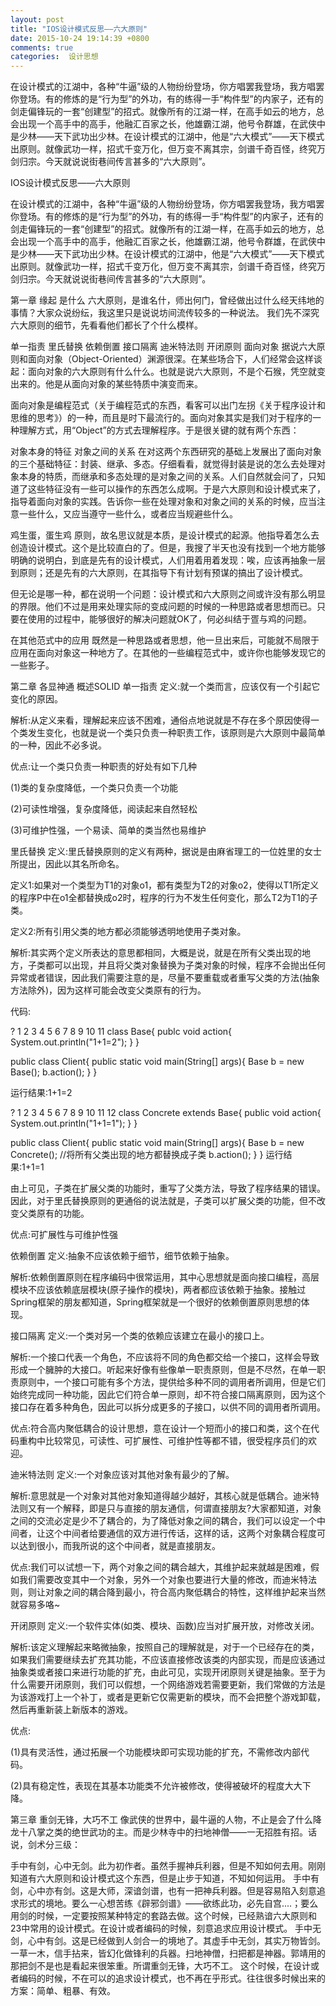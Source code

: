 ```yaml
---
layout: post
title: "IOS设计模式反思——六大原则"
date: 2015-10-24 19:14:39 +0800
comments: true
categories:  设计思想
---
```


在设计模式的江湖中，各种“牛逼”级的人物纷纷登场，你方唱罢我登场，我方唱罢你登场。有的修炼的是“行为型”的外功，有的练得一手“构件型”的内家子，还有的剑走偏锋玩的一套“创建型”的招式。就像所有的江湖一样，在高手如云的地方，总会出现一个高手中的高手，他融汇百家之长，他雄霸江湖，他号令群雄，在武侠中是少林——天下武功出少林。在设计模式的江湖中，他是“六大模式”——天下模式出原则。就像武功一样，招式千变万化，但万变不离其宗，剑谱千奇百怪，终究万剑归宗。今天就说说街巷间传言甚多的“六大原则”。


<!--more-->

IOS设计模式反思——六大原则

在设计模式的江湖中，各种“牛逼”级的人物纷纷登场，你方唱罢我登场，我方唱罢你登场。有的修炼的是“行为型”的外功，有的练得一手“构件型”的内家子，还有的剑走偏锋玩的一套“创建型”的招式。就像所有的江湖一样，在高手如云的地方，总会出现一个高手中的高手，他融汇百家之长，他雄霸江湖，他号令群雄，在武侠中是少林——天下武功出少林。在设计模式的江湖中，他是“六大模式”——天下模式出原则。就像武功一样，招式千变万化，但万变不离其宗，剑谱千奇百怪，终究万剑归宗。今天就说说街巷间传言甚多的“六大原则”。

第一章 缘起
是什么
六大原则，是谁名什，师出何门，曾经做出过什么经天纬地的事情？大家众说纷纭，我这里只是说说坊间流传较多的一种说法。
我们先不深究六大原则的细节，先看看他们都长了个什么模样。

单一指责
里氏替换
依赖倒置
接口隔离
迪米特法则
开闭原则
面向对象
据说六大原则和面向对象（Object-Oriented）渊源很深。在某些场合下，人们经常会这样谈起：面向对象的六大原则有什么什么。也就是说六大原则，不是个石猴，凭空就变出来的。他是从面向对象的某些特质中演变而来。

面向对象是编程范式（关于编程范式的东西，看客可以出门左拐《关于程序设计和思维的思考》）的一种，而且是时下最流行的。面向对象其实是我们对于程序的一种理解方式，用“Object”的方式去理解程序。于是很关键的就有两个东西：

对象本身的特征
对象之间的关系
在对这两个东西研究的基础上发展出了面向对象的三个基础特征：封装、继承、多态。仔细看看，就觉得封装是说的怎么去处理对象本身的特质，而继承和多态处理的是对象之间的关系。人们自然就会问了，只知道了这些特征没有一些可以操作的东西怎么成啊。于是六大原则和设计模式来了，指导着面向对象的实践。告诉你一些在处理对象和对象之间的关系的时候，应当注意一些什么，又应当遵守一些什么，或者应当规避些什么。

鸡生蛋，蛋生鸡
原则，故名思议就是本质，是设计模式的起源。他指导着怎么去创造设计模式。这个是比较直白的了。但是，我搜了半天也没有找到一个地方能够明确的说明白，到底是先有的设计模式，人们用着用着发现：唉，应该再抽象一层到原则；还是先有的六大原则，在其指导下有计划有预谋的搞出了设计模式。

但无论是哪一种，都在说明一个问题：设计模式和六大原则之间或许没有那么明显的界限。他们不过是用来处理实际的变成问题的时候的一种思路或者思想而已。只要在使用的过程中，能够很好的解决问题就OK了，何必纠结于疍与鸡的问题。

在其他范式中的应用
既然是一种思路或者思想，他一旦出来后，可能就不局限于应用在面向对象这一种地方了。在其他的一些编程范式中，或许你也能够发现它的一些影子。

第二章 各显神通
概述SOLID
单一指责
定义:就一个类而言，应该仅有一个引起它变化的原因。

解析:从定义来看，理解起来应该不困难，通俗点地说就是不存在多个原因使得一个类发生变化，也就是说一个类只负责一种职责工作，该原则是六大原则中最简单的一种，因此不必多说。

优点:让一个类只负责一种职责的好处有如下几种

(1)类的复杂度降低，一个类只负责一个功能

(2)可读性增强，复杂度降低，阅读起来自然轻松

(3)可维护性强，一个易读、简单的类当然也易维护

里氏替换
定义:里氏替换原则的定义有两种，据说是由麻省理工的一位姓里的女士所提出，因此以其名所命名。

定义1:如果对一个类型为T1的对象o1，都有类型为T2的对象o2，使得以T1所定义的程序P中在o1全都替换成o2时，程序的行为不发生任何变化，那么T2为T1的子类。

定义2:所有引用父类的地方都必须能够透明地使用子类对象。

解析:其实两个定义所表达的意思都相同，大概是说，就是在所有父类出现的地方，子类都可以出现，并且将父类对象替换为子类对象的时候，程序不会抛出任何异常或者错误，因此我们需要注意的是，尽量不要重载或者重写父类的方法(抽象方法除外)，因为这样可能会改变父类原有的行为。

代码:

? 1 2 3 4 5 6 7 8 9 10 11 class Base{ publc void action{ System.out.println("1+1=2"); } }

public class Client{ public static void main(String[] args){ Base b = new Base(); b.action(); } }

运行结果:1+1=2

? 1 2 3 4 5 6 7 8 9 10 11 12 class Concrete extends Base{ public void action{ System.out.println("1+1=1"); } }

public class Client{ public static void main(String[] args){ Base b = new Concrete(); //将所有父类出现的地方都替换成子类 b.action(); } } 运行结果:1+1=1

由上可见，子类在扩展父类的功能时，重写了父类方法，导致了程序结果的错误。因此，对于里氏替换原则的更通俗的说法就是，子类可以扩展父类的功能，但不改变父类原有的功能。

优点:可扩展性与可维护性强

依赖倒置
定义:抽象不应该依赖于细节，细节依赖于抽象。

解析:依赖倒置原则在程序编码中很常运用，其中心思想就是面向接口编程，高层模块不应该依赖底层模块(原子操作的模块)，两者都应该依赖于抽象。接触过Spring框架的朋友都知道，Spring框架就是一个很好的依赖倒置原则思想的体现。

接口隔离
定义:一个类对另一个类的依赖应该建立在最小的接口上。

解析:一个接口代表一个角色，不应该将不同的角色都交给一个接口，这样会导致形成一个臃肿的大接口。听起来好像有些像单一职责原则，但是不尽然，在单一职责原则中，一个接口可能有多个方法，提供给多种不同的调用者所调用，但是它们始终完成同一种功能，因此它们符合单一原则，却不符合接口隔离原则，因为这个接口存在着多种角色，因此可以拆分成更多的子接口，以供不同的调用者所调用。

优点:符合高内聚低耦合的设计思想，意在设计一个短而小的接口和类，这个在代码重构中比较常见，可读性、可扩展性、可维护性等都不错，很受程序员们的欢迎。

迪米特法则
定义:一个对象应该对其他对象有最少的了解。

解析:意思就是一个对象对其他对象知道得越少越好，其核心就是低耦合。迪米特法则又有一个解释，即是只与直接的朋友通信，何谓直接朋友?大家都知道，对象之间的交流必定是少不了耦合的，为了降低对象之间的耦合，我们可以设定一个中间者，让这个中间者给要通信的双方进行传话，这样的话，这两个对象耦合程度可以达到很小，而我所说的这个中间者，就是直接朋友。

优点:我们可以试想一下，两个对象之间的耦合越大，其维护起来就越是困难，假如我们需要改变其中一个对象，另外一个对象也要进行大量的修改，而迪米特法则，则让对象之间的耦合降到最小，符合高内聚低耦合的特性，这样维护起来当然就容易多咯~

开闭原则
定义:一个软件实体(如类、模块、函数)应当对扩展开放，对修改关闭。

解析:该定义理解起来略微抽象，按照自己的理解就是，对于一个已经存在的类，如果我们需要继续去扩充其功能，不应该直接修改该类的内部实现，而是应该通过抽象类或者接口来进行功能的扩充，由此可见，实现开闭原则关键是抽象。至于为什么需要开闭原则，我们可以假想，一个网络游戏若需要更新，我们常做的方法是为该游戏打上一个补丁，或者是更新它仅需更新的模块，而不会把整个游戏卸载，然后再重新装上新版本的游戏。

优点:

(1)具有灵活性，通过拓展一个功能模块即可实现功能的扩充，不需修改内部代码。

(2)具有稳定性，表现在其基本功能类不允许被修改，使得被破坏的程度大大下降。

第三章 重剑无锋，大巧不工
像武侠的世界中，最牛逼的人物，不止是会了什么降龙十八掌之类的绝世武功的主。而是少林寺中的扫地神僧——一无招胜有招。话说，剑术分三级：

手中有剑，心中无剑。此为初作者。虽然手握神兵利器，但是不知如何去用。刚刚知道有六大原则和设计模式这个东西，但是止步于知道，不知如何运用。
手中有剑，心中亦有剑。这是大师，深谙剑谱，也有一把神兵利器。但是容易陷入刻意追求形式的境地。要么一心想苦练《辟邪剑谱》——欲练此功，必先自宫....；要么用剑的时候，一定要按照某种特定的套路去做。这个时候，已经熟谙六大原则和23中常用的设计模式。在设计或者编码的时候，刻意追求应用设计模式。
手中无剑，心中有剑。这是已经做到人剑合一的境地了。其虚手中无剑，其实万物皆剑。一草一木，信手拈来，皆幻化做锋利的兵器。扫地神僧，扫把都是神器。郭靖用的那把剑不是也是看起来很笨重。所谓重剑无锋，大巧不工。
这个时候，在设计或者编码的时候，不在可以的追求设计模式，也不再在乎形式。往往很多时候出来的方案：简单、粗暴、有效。
